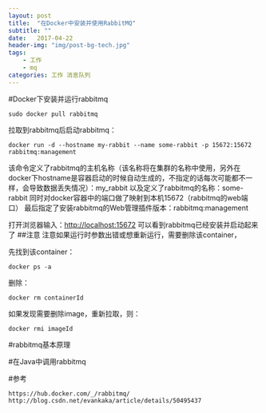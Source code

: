 ```yaml
---
layout: post
title:  "在Docker中安装并使用RabbitMQ"
subtitle: ""
date:   2017-04-22
header-img: "img/post-bg-tech.jpg"
tags:
    - 工作
    - mq
categories: 工作 消息队列
---
```


#Docker下安装并运行rabbitmq


`
sudo docker pull rabbitmq
`

拉取到rabbitmq后启动rabbitmq：

`docker run -d --hostname my-rabbit --name some-rabbit -p 15672:15672 rabbitmq:management`

该命令定义了rabbitmq的主机名称（该名称将在集群的名称中使用，另外在docker下hostname是容器启动的时候自动生成的，不指定的话每次可能都不一样，会导致数据丢失情况）：my_rabbit
以及定义了rabbitmq的名称：some-rabbit
同时对docker容器中的端口做了映射到本机15672（rabbitmq的web端口）
最后指定了安装rabbitmq的Web管理插件版本：rabbitmq:management

打开浏览器输入：[http://localhost:15672](http://localhost:15672)
可以看到rabbitmq已经安装并启动起来了
##注意
注意如果运行时参数出错或想重新运行，需要删除该container，

先找到该container：

`docker ps -a`

删除：

`docker rm containerId`

如果发现需要删除image，重新拉取，则：

`docker rmi imageId`



#rabbitmq基本原理


#在Java中调用rabbitmq

#参考

	https://hub.docker.com/_/rabbitmq/
	http://blog.csdn.net/evankaka/article/details/50495437
	
